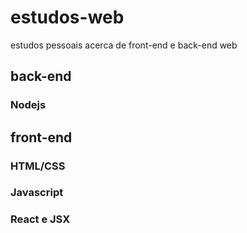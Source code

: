 # estudos-web
estudos pessoais acerca de front-end e back-end web

## back-end
### Nodejs

## front-end
### HTML/CSS
### Javascript
### React e JSX
